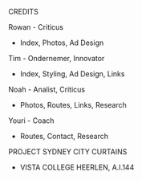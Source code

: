CREDITS

Rowan - Criticus
- Index, Photos, Ad Design

Tim - Ondernemer, Innovator
- Index, Styling, Ad Design, Links

Noah - Analist, Criticus
- Photos, Routes, Links, Research

Youri - Coach
- Routes, Contact, Research


PROJECT SYDNEY CITY CURTAINS
- VISTA COLLEGE HEERLEN, A.I.144